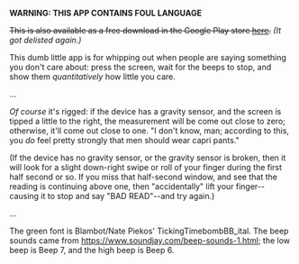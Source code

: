 **WARNING: THIS APP CONTAINS FOUL LANGUAGE**

~~This is also available as a free download in the Google Play store [here](https://play.google.com/store/apps/details?id=com.kuhrusty.fometer).~~
*(It got delisted again.)*

This dumb little app is for whipping out when people are saying
something you don't care about: press the screen, wait for the beeps to
stop, and show them *quantitatively* how little you care.

...

*Of course* it's rigged: if the device has a gravity sensor, and the
screen is tipped a little to the right, the measurement will be come out
close to zero; otherwise, it'll come out close to one.  "I don't know,
man; according to this, you *do* feel pretty strongly that men should
wear capri pants."

(If the device has no gravity sensor, or the gravity sensor is broken,
then it will look for a slight down-right swipe or roll of your finger
during the first half second or so.  If you miss that half-second
window, and see that the reading is continuing above one, then
"accidentally" lift your finger--causing it to stop and say "BAD
READ"--and try again.)

...

The green font is Blambot/Nate Piekos' TickingTimebombBB_ital.  The beep
sounds came from https://www.soundjay.com/beep-sounds-1.html; the low
beep is Beep 7, and the high beep is Beep 6.
